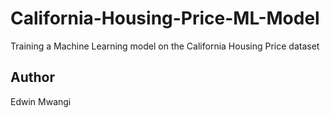# California-Housing-Price-ML-Model
Training a Machine Learning model on the California Housing Price dataset

## Author
Edwin Mwangi